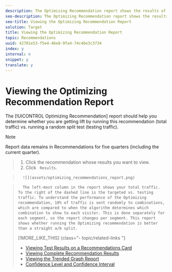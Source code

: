 ```yaml
---
description: The Optimizing Recommendation report shows the results of your Optimizing recommendations.
seo-description: The Optimizing Recommendation report shows the results of your Optimizing recommendations.
seo-title: Viewing the Optimizing Recommendation Report
solution: Target
title: Viewing the Optimizing Recommendation Report
topic: Recommendations
uuid: 42701e53-f5e4-46e8-9fa4-74c46e3c3734
index: y
internal: n
snippet: y
translate: y
---
```


# Viewing the Optimizing Recommendation Report

The [!UICONTROL  Optimizing Recommendation] report should help you determine whether you are getting lift by running this recommendation (total traffic) vs. running a random split test (testing traffic). 


>[!NOTE]
>
>Report data remains in Recommendations for five quarters (including the current quarter).



>1. Click the recommendation whose results you want to view.
>1. Click ` Results`.

>       ![](assets/optimizing_recommendations_report.png) 

>       The left-most column in the report shows your total traffic. To the right of the dashed line is the targeted vs. testing traffic. To understand the performance of the Optimizing recommendation, 10% of traffic is sent randomly to combinations, which are compared to when the algorithm determines which combination to show to each visitor. This is done separately for each segment, so the report changes per segment. This report shows whether running the Optimizing recommendation is better than a straight a/b split. 
>[!MORE_LIKE_THIS] {class="- topic/related-links "}
>
>* [ Viewing Test Results on a Recommendations Card ](c_Viewing_Test_Results_on_a_Recommendations_Card.md#concept_C035768E243F4382A5FF953E1BB870B1)
>* [ Viewing Complete Recommendation Results ](t_Viewing_Complete_Recommendation_Results.md#task_19A3022F3E2044CCA535F3CEC594300E)
>* [ Viewing the Trended Graph Report ](t_Viewing_the_Trended_Graph_Report.md#task_1D399DB0E0A14BF5A672E99C6695BAE7)
>* [ Confidence Level and Confidence Interval ](c_Confidence_Level_and_Confidence_Interval.md#concept_0D0002A1EBDF420E9C50E2A46F36629B)
